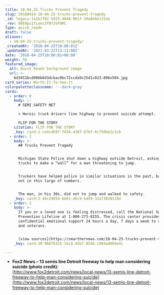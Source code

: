 ```yaml
---
title: 18.04.25 Trucks Prevent Tragedy
slug: 20180424-18-04-25-trucks-prevent-tragedy
_id: legacy-1a1b1f82-5823-4848-901f-39a8e8e131da
_rev: O8E8pz1fLwnc3fN7JVF0RC
type: quick_reads
draft: false
aliases:
  - 18-04-25-trucks-prevent-tragedy/
_createdAt: '2018-04-25T10:00:01Z'
_updatedAt: '2021-03-22T13:11:08Z'
date: '2018-04-25T10:00:01+00:00'
weight: 50
featured_image:
  alt: Quick Reads background image
  url: >-
    6d3451bcd986b6d3dcbac0bc72ccda9c25d1c023-896x504.jpg
card_series: Worth-It-To-See-It
colorpaletteclassname: '--dark-gray'
cards:
  - order: 0
    body: |-
      # SEMI SAFETY NET

      > Heroic truck drivers line highway to prevent suicide attempt.

      FLIP FOR THE STORY
    citation: FLIP FOR THE STORY
    _key: card-1-ce4c4b9f-f456-438f-876f-6cf50bb2c1cb
  - order: 1
    body: >-
      ## Trucks Prevent Tragedy


      Michigan State Police shut down a highway outside Detroit, asking 13 semi
      trucks to make a “wall” for a man threatening to jump.


      Truckers have helped police in similar situations in the past, but usually
      not in this large of numbers.


      The man, in his 30s, did not to jump and walked to safety.
    _key: card-2-46c24654-6b01-46c9-b449-31a73020110d
  - order: 2
    body: >-
      If you or a loved one is feeling distressed, call the National Suicide
      Prevention Lifeline at 1-800-273-8255. The crisis center provides free and
      confidential emotional support 24 hours a day, 7 days a week to civilians
      and veterans.


      [view sources](https://smarthernews.com/18-04-25-trucks-prevent-tragedy/)
    _key: card-10-968f6315-2ec8-45b7-854b-c804ad66be4c

---
```

* **Fox2 News – 13 semis line Detroit freeway to help man considering suicide (photo credit):**  
[http://www.fox2detroit.com/news/local-news/13-semis-line-detroit-freeway-to-help-man-considering-suicide](http://www.fox2detroit.com/news/local-news/13-semis-line-detroit-freeway-to-help-man-considering-suicide)